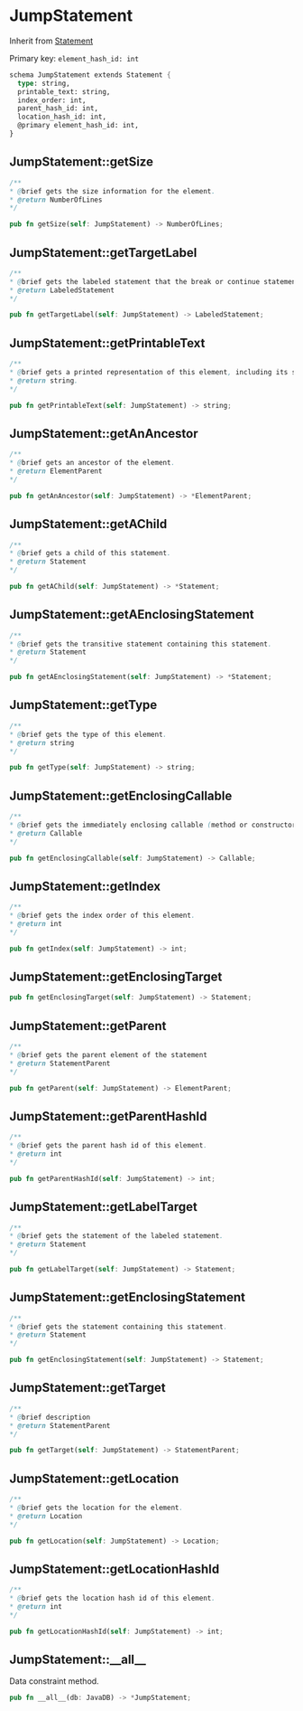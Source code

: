 # JumpStatement

Inherit from [Statement](./Statement.md)

Primary key: `element_hash_id: int`

```rust
schema JumpStatement extends Statement {
  type: string,
  printable_text: string,
  index_order: int,
  parent_hash_id: int,
  location_hash_id: int,
  @primary element_hash_id: int,
}
```
## JumpStatement::getSize

```java
/**
* @brief gets the size information for the element.
* @return NumberOfLines
*/
```
```rust
pub fn getSize(self: JumpStatement) -> NumberOfLines;
```
## JumpStatement::getTargetLabel

```java
/**
* @brief gets the labeled statement that the break or continue statement refers to.
* @return LabeledStatement 
*/
```
```rust
pub fn getTargetLabel(self: JumpStatement) -> LabeledStatement;
```
## JumpStatement::getPrintableText

```java
/**
* @brief gets a printed representation of this element, including its structure where applicable.
* @return string.
*/
```
```rust
pub fn getPrintableText(self: JumpStatement) -> string;
```
## JumpStatement::getAnAncestor

```java
/**
* @brief gets an ancestor of the element.
* @return ElementParent 
*/
```
```rust
pub fn getAnAncestor(self: JumpStatement) -> *ElementParent;
```
## JumpStatement::getAChild

```java
/**
* @brief gets a child of this statement.
* @return Statement 
*/
```
```rust
pub fn getAChild(self: JumpStatement) -> *Statement;
```
## JumpStatement::getAEnclosingStatement

```java
/**
* @brief gets the transitive statement containing this statement.
* @return Statement 
*/
```
```rust
pub fn getAEnclosingStatement(self: JumpStatement) -> *Statement;
```
## JumpStatement::getType

```java
/**
* @brief gets the type of this element.
* @return string
*/
```
```rust
pub fn getType(self: JumpStatement) -> string;
```
## JumpStatement::getEnclosingCallable

```java
/**
* @brief gets the immediately enclosing callable (method or constructor) whose body contains this statement.
* @return Callable 
*/
```
```rust
pub fn getEnclosingCallable(self: JumpStatement) -> Callable;
```
## JumpStatement::getIndex

```java
/**
* @brief gets the index order of this element.
* @return int
*/
```
```rust
pub fn getIndex(self: JumpStatement) -> int;
```
## JumpStatement::getEnclosingTarget

```rust
pub fn getEnclosingTarget(self: JumpStatement) -> Statement;
```
## JumpStatement::getParent

```java
/**
* @brief gets the parent element of the statement
* @return StatementParent 
*/
```
```rust
pub fn getParent(self: JumpStatement) -> ElementParent;
```
## JumpStatement::getParentHashId

```java
/**
* @brief gets the parent hash id of this element.
* @return int
*/
```
```rust
pub fn getParentHashId(self: JumpStatement) -> int;
```
## JumpStatement::getLabelTarget

```java
/**
* @brief gets the statement of the labeled statement.
* @return Statement 
*/
```
```rust
pub fn getLabelTarget(self: JumpStatement) -> Statement;
```
## JumpStatement::getEnclosingStatement

```java
/**
* @brief gets the statement containing this statement.
* @return Statement 
*/
```
```rust
pub fn getEnclosingStatement(self: JumpStatement) -> Statement;
```
## JumpStatement::getTarget

```java
/**
* @brief description
* @return StatementParent 
*/
```
```rust
pub fn getTarget(self: JumpStatement) -> StatementParent;
```
## JumpStatement::getLocation

```java
/**
* @brief gets the location for the element.
* @return Location
*/
```
```rust
pub fn getLocation(self: JumpStatement) -> Location;
```
## JumpStatement::getLocationHashId

```java
/**
* @brief gets the location hash id of this element.
* @return int
*/
```
```rust
pub fn getLocationHashId(self: JumpStatement) -> int;
```
## JumpStatement::\_\_all\_\_

Data constraint method.

```rust
pub fn __all__(db: JavaDB) -> *JumpStatement;
```
